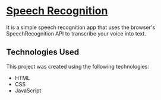 # [Speech Recognition](https://rm-speechrecognition.netlify.app/)

It is a simple speech recognition app that uses the browser's SpeechRecognition API to transcribe your voice into text.

## Technologies Used

This project was created using the following technologies:

- HTML
- CSS
- JavaScript
